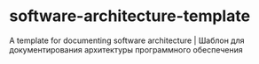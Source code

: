 # software-architecture-template
A template for documenting software architecture | Шаблон для документирования архитектуры программного обеспечения
